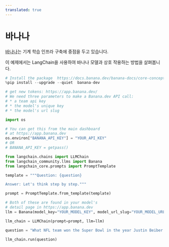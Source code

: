 ```yaml
---
translated: true
---
```


# 바나나

[바나나](https://www.banana.dev/about-us)는 기계 학습 인프라 구축에 중점을 두고 있습니다.

이 예제에서는 LangChain을 사용하여 바나나 모델과 상호 작용하는 방법을 살펴봅니다.

```python
# Install the package  https://docs.banana.dev/banana-docs/core-concepts/sdks/python
%pip install --upgrade --quiet  banana-dev
```

```python
# get new tokens: https://app.banana.dev/
# We need three parameters to make a Banana.dev API call:
# * a team api key
# * the model's unique key
# * the model's url slug

import os

# You can get this from the main dashboard
# at https://app.banana.dev
os.environ["BANANA_API_KEY"] = "YOUR_API_KEY"
# OR
# BANANA_API_KEY = getpass()
```

```python
from langchain.chains import LLMChain
from langchain_community.llms import Banana
from langchain_core.prompts import PromptTemplate
```

```python
template = """Question: {question}

Answer: Let's think step by step."""

prompt = PromptTemplate.from_template(template)
```

```python
# Both of these are found in your model's
# detail page in https://app.banana.dev
llm = Banana(model_key="YOUR_MODEL_KEY", model_url_slug="YOUR_MODEL_URL_SLUG")
```

```python
llm_chain = LLMChain(prompt=prompt, llm=llm)
```

```python
question = "What NFL team won the Super Bowl in the year Justin Beiber was born?"

llm_chain.run(question)
```
